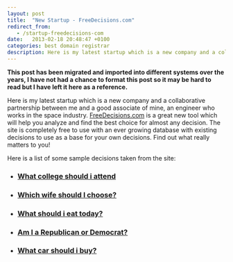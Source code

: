 ```yaml
---
layout: post
title:  "New Startup - FreeDecisions.com"
redirect_from:
   - /startup-freedecisions-com
date:   2013-02-18 20:48:47 +0100
categories: best domain registrar
description: Here is my latest startup which is a new company and a collaborative partnership between me and a good associate of mine, an engineer who works in the space industry....
---
```


**This post has been migrated and imported into different systems over the years, I have not had a chance to format this post so it may be hard to read but I have left it here as a reference.**

Here is my latest startup which is a new company and a collaborative partnership between me and a good associate of mine, an engineer who works in the space industry. [FreeDecisions.com](http://freedecisions.com "Free Decisions") is a great new tool which will help you analyze and find the best choice for almost any decision. The site is completely free to use with an ever growing database with existing decisions to use as a base for your own decisions. Find out what really matters to you!  
  
 Here is a list of some sample decisions taken from the site:

  
- ### [What college should i attend](http://freedecisions.com/view.php?q=238)
  
- ### [Which wife should I choose?](http://freedecisions.com/view.php?q=248)
  
- ### [What should i eat today?](http://freedecisions.com/view.php?q=236)
  
- ### [Am I a Republican or Democrat?](http://freedecisions.com/view.php?q=252)
  
- ### [What car should i buy?](http://freedecisions.com/view.php?q=229)